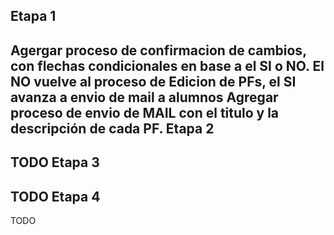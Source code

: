 Etapa 1
-------
Agergar proceso de confirmacion de cambios, con flechas condicionales en base a el SI o NO. El NO vuelve al proceso de Edicion de PFs, el SI avanza a envio de mail a alumnos
Agregar proceso de envio de MAIL con el titulo y la descripción de cada PF.
Etapa 2
-------
TODO
Etapa 3
-------
TODO
Etapa 4
-------
TODO
